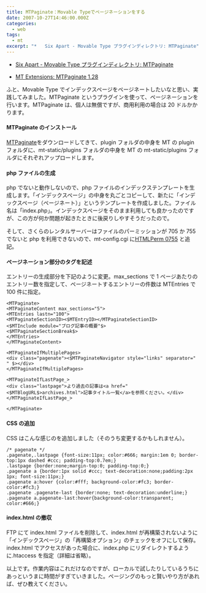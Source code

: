 ```yaml
---
title: MTPaginate：Movable Typeでページネーションをする
date: 2007-10-27T14:46:00.000Z
categories:
  - web
tags:
  - mt
excerpt: "*   Six Apart - Movable Type プラグインディレクトリ: MTPaginate"
---
```


- [Six Apart - Movable Type プラグインディレクトリ: MTPaginate](http://www.sixapart.jp/movabletype/plugins/mtpaginate.html)

- [MT Extensions: MTPaginate 1.28](http://www.nonplus.net/software/mt/MTPaginate.htm)

ふと、Movable Type でインデックスページをページネートしたいなと思い、実践してみました。MTPaginate というプラグインを使って、ページネーションを行います。MTPaginate は、個人は無償ですが、商用利用の場合は 20 ドルかかります。

#### MTPaginate のインストール

[MTPaginate](http://www.nonplus.net/software/mt/MTPaginate.htm)をダウンロードしてきて、plugin フォルダの中身を MT の plugin フォルダに、mt-static/plugins フォルダの中身を MT の mt-static/plugins フォルダにそれぞれアップロードします。

#### php ファイルの生成

php でないと動作しないので、php ファイルのインデックステンプレートを生成します。「インデックスページ」の中身を丸ごとコピーして、新たに「インデックスページ（ページネート）」というテンプレートを作成しました。ファイル名は「index.php」。インデックスページをそのまま利用しても良かったのですが、この方が何か問題が起きたときに後戻りしやすそうだったので。

そして、さくらのレンタルサーバーはファイルのパーミッションが 705 か 755 でないと php を利用できないので、mt-config.cgi に[HTMLPerm 0755](http://movabletype.jp/documentation/appendices/config-directives/htmlperms.html) と追記。

#### ページネーション部分のタグを記述

エントリーの生成部分を下記のように変更。max_sections で 1 ページあたりのエントリー数を指定して、ページネートするエントリーの件数は MTEntries で 100 件に指定。

```
<MTPaginate>
<MTPaginateContent max_sections="5">
<MTEntries lastn="100">
<MTPaginateSectionID><$MTEntryID></MTPaginateSectionID>
<$MTInclude module="ブログ記事の概要"$>
<$MTPaginateSectionBreak$>
</MTEntries>
</MTPaginateContent>

<MTPaginateIfMultiplePages>
<div class="pagenate"><$MTPaginateNavigator style="links" separator=" " $></div>
</MTPaginateIfMultiplePages>

<MTPaginateIfLastPage_>
<div class="lastpage">より過去の記事は<a href="<$MTBlogURL$>archives.html">記事タイトル一覧</a>を参照ください。</div>
</MTPaginateIfLastPage_>

</MTPaginate>

```

#### CSS の追加

CSS はこんな感じのを追加しました（そのうち変更するかもしれません）。

```
/* pagenate */
.pagenate,.lastpage {font-size:11px; color:#666; margin:1em 0; border-top:1px dashed #ccc; padding-top:0.7em;}
.lastpage {border:none;margin-top:0; padding-top:0;}
.pagenate a {border:1px solid #ccc; text-decoration:none;padding:2px 1px; font-size:11px;}
.pagenate a:hover {color:#fff; background-color:#fc3; border-color:#fc3;}
.pagenate .pagenate-last {border:none; text-decoration:underline;}
.pagenate a.pagenate-last:hover{background-color:transparent; color:#666;}

```

#### index.html の撤収

FTP にて index.html ファイルを削除して、index.html が再構築されないように「インデックスページ」の「再構築オプション」のチェックをオフにして保存。index.html でアクセスがあった場合に、index.php にリダイレクトするように.htaccess を指定（詳細は省略）。

以上です。作業内容はこれだけなのですが、ローカルで試したりしているうちにあっというまに時間がすぎていきました。ページングのもっと賢いやり方があれば、ぜひ教えてください。
